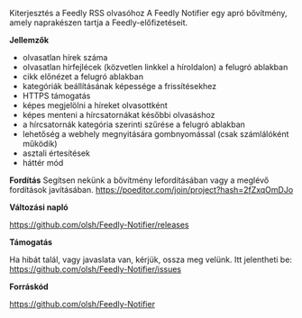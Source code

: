Kiterjesztés a Feedly RSS olvasóhoz
A Feedly Notifier egy apró bővítmény, amely naprakészen tartja a Feedly-előfizetéseit.

**Jellemzők**

- olvasatlan hírek száma
- olvasatlan hírfejlécek (közvetlen linkkel a híroldalon) a felugró ablakban
- cikk előnézet a felugró ablakban
- kategóriák beállításának képessége a frissítésekhez
- HTTPS támogatás
- képes megjelölni a híreket olvasottként
- képes menteni a hírcsatornákat későbbi olvasáshoz
- a hírcsatornák kategória szerinti szűrése a felugró ablakban
- lehetőség a webhely megnyitására gombnyomással (csak számlálóként működik)
- asztali értesítések
- háttér mód

**Fordítás**
Segítsen nekünk a bővítmény lefordításában vagy a meglévő fordítások javításában.
https://poeditor.com/join/project?hash=2fZxqOmDJo

**Változási napló**

https://github.com/olsh/Feedly-Notifier/releases

**Támogatás**

Ha hibát talál, vagy javaslata van, kérjük, ossza meg velünk.
Itt jelentheti be:
https://github.com/olsh/Feedly-Notifier/issues

**Forráskód**

https://github.com/olsh/Feedly-Notifier